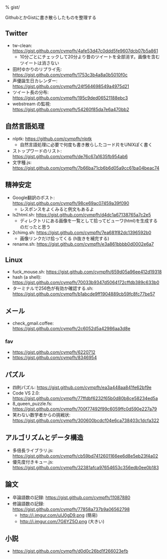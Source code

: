 % gist/

GithubとかGistに書き散らしたものを整理する

## Twitter

- tw-clean: https://gist.github.com/cympfh/4afe53d47c0ddd5fe9607dcb07b5a861
    - 10分ごとにチェックして20分より昔のツイートを全部消す。画像を含むツイートは消さない
- 田村ゆかりのリプライ先: https://gist.github.com/cympfh/1753c3b4a8a0b5010f0c
- 声優誕生日カレンダー: https://gist.github.com/cympfh/24f564698549a4975d21
- ツイート長の分布: https://gist.github.com/cympfh/195c9ded06521188ebc3
- webstream の監視: https://gist.github.com/cympfh/54260f85da7e6a470bb2

## 自然言語処理

- nlptk: https://github.com/cympfh/nlptk
    - 自然言語処理に必要で何度も書き散らしたコード片をUNIXぽく書く
- ストップワードのリスト: https://gist.github.com/cympfh/de76c67a1635fb954ab6
- 文字種.js: https://gist.github.com/cympfh/7b66ba71cb6b6d05a9cc61ba04beac74

## 精神安定

- Google翻訳のポスト: https://gist.github.com/cympfh/98ce69ac07459a39f090
    - レスポンスをよくみると例文もあるよ
- ls2html.sh: https://gist.github.com/cympfh/d4dc1a67138765a7c2e5
    - ディレクトリにある画像を一覧として拾ってビューワ(html)を生成するのだったと思う
- 2chimg.sh: https://gist.github.com/cympfh/7ea681f82dc1396592b0
    - 画像リンクだけ拾ってくる (h抜きを補完する)
- rename.sh: https://gist.github.com/cympfh/e3a861bbbb0d0002e6a7

## Linux

- fuck_mouse.sh: https://gist.github.com/cympfh/659d05a96ee412d19318
- hash (a shell): https://gist.github.com/cympfh/70033b9347d5064172cffdb389c633b0
- ターミナルで256色が有効か確認する.sh: https://gist.github.com/cympfh/b1abcde9ff1904889cb59fc8fc77be57

## メール

- check_gmail.coffee: https://gist.github.com/cympfh/2c6052d5a42986aa3d8e

### fav

- https://gist.github.com/cympfh/6220712
- https://gist.github.com/cympfh/8346954

## パズル

- 四則パズル: https://gist.github.com/cympfh/ea3a448aa841fe62bf9e
- Code VS 2.0: https://gist.github.com/cympfh/77ffdbf6232f65b0d80b8ce58234ed5a
- 8_queen_puzzle.fs: https://gist.github.com/cympfh/700f77492f99c6059ffc0d590e227a79
- 笑わない数学者からの挑戦状: https://gist.github.com/cympfh/300600bcdcf04e6ca738403c1dcfa322

## アルゴリズムとデータ構造

- 多倍長ライブラリ.js: https://gist.github.com/cympfh/cb59bd7412601166ee6d8e5eb23f4a02
- 優先度付きキュー.js: https://gist.github.com/cympfh/32381afca97654653c356edb0ee0b183

## 論文

- 卒論語数の記録: https://gist.github.com/cympfh/11087880
- 修論語数の記録: https://gist.github.com/cympfh/77858a737b9a06562798
    - http://i.imgur.com/uIJ0gD9.png (簡易)
    - http://i.imgur.com/7G6YZ5O.png (大きい)

## 小説

- https://gist.github.com/cympfh/d0d0c26bd1f266023efb

